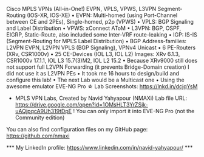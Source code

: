 Cisco MPLS VPNs (All-in-One!)
EVPN, VPLS, VPWS, L3VPN
Segment-Routing (IOS-XR, IOS-XE)
• EVPN: Multi-homed (using Port-Channel between CE and 2PEs), Single-homed, p2p (VPWS)
• VPLS: BGP Signaling and Label Distribution
• VPWS: xConnect AToM
• L3VPN: BGP, OSPF, EIGRP, Static-Route, also included some Inter-VRF route-leaking
• IGP: IS-IS (Segment-Routing for MPLS Label Distribution)
• BGP Address-families: L2VPN EVPN, L2VPN VPLS (BGP Signaling), VPNv4 Unicast
• 6 PE-Routers (XRv, CSR1000v)
• 25 CE-Devices (IOL L3, IOL L2)
Images: XRv 6.1.3, CSR1000v 17.1.1, IOL L3 15.7(3)M2, IOL L2 15.2
• Because XRv9000 still does not support full L2VPN Forwarding (it prevents Bridge-Domain creation) I did not use it as L2VPN PEs
• It took me 16 hours to design/build and configure this lab!
• The next Lab would be a Multicast one
• Using the awesome emulator EVE-NG Pro
☆ Lab Screenshots: https://lnkd.in/dcjqYsM

* MPLS VPN Labs, Created by Navid Yahyapour (NMAXi)
Lab file URL:
  https://drive.google.com/open?id=1OMsHLT3YrZSjk-uAQjpqcA9Uh319tDpE
! You can only import it into EVE-NG Pro (not the Community edition)  

You can also find configuration files on my GitHub page:
  https://github.com/nmaxi
  
*** My LinkedIn profile: https://www.linkedin.com/in/navid-yahyapour/ ***
